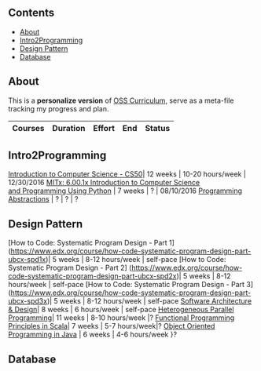
## Contents

- [About](#about)
- [Intro2Programming](#Intro2Programming)
- [Design Pattern](#Intro2Programming)
- [Database](#Intro2Programming)

## About

This is a **personalize version** of [OSS Curriculum](https://github.com/open-source-society/computer-science), serve as a meta-file tracking my progress and plan.




Courses | Duration | Effort | End | Status
:-- | :--: | :--: | :--: | :--:
## Intro2Programming 
[Introduction to Computer Science - CS50](https://www.edx.org/course/introduction-computer-science-harvardx-cs50x#!)| 12 weeks | 10-20 hours/week | 12/30/2016
[ MITx: 6.00.1x Introduction to Computer Science </br>and Programming Using Python](https://courses.edx.org/courses/course-v1:MITx+6.00.1x_9+2T2016/courseware/Week_0/edx_introduction/) | 7 weeks | ? | 08/10/2016
[Programming Abstractions](https://www.youtube.com/view_play_list?p=FE6E58F856038C69) | ? | ? | ?

## Design Pattern

[How to Code: Systematic Program Design - Part 1] (https://www.edx.org/course/how-code-systematic-program-design-part-ubcx-spd1x)| 5 weeks | 8-12 hours/week | self-pace
[How to Code: Systematic Program Design - Part 2] (https://www.edx.org/course/how-code-systematic-program-design-part-ubcx-spd2x)| 5 weeks | 8-12 hours/week | self-pace
[How to Code: Systematic Program Design - Part 3] (https://www.edx.org/course/how-code-systematic-program-design-part-ubcx-spd3x)| 5 weeks | 8-12 hours/week | self-pace
[Software Architecture & Design](https://www.udacity.com/course/software-architecture-design--ud821)| 8 weeks | 6 hours/week | self-pace
[Heterogeneous Parallel Programming](https://www.coursera.org/course/hetero)| 11 weeks | 8-10 hours/week |?
[Functional Programming Principles in Scala](https://www.coursera.org/course/progfun)| 7 weeks | 5-7 hours/week|?
[Object Oriented Programming in Java](https://www.coursera.org/learn/object-oriented-java) | 6 weeks | 4-6 hours/week }?
## Database
